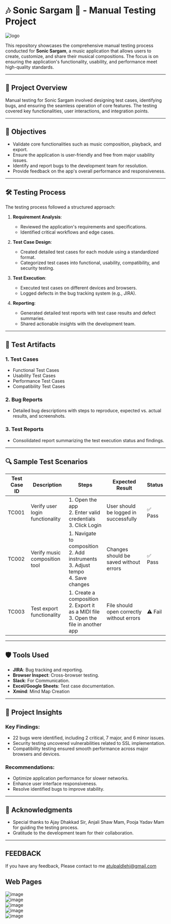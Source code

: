 # 🎶 Sonic Sargam 🧪 - Manual Testing Project  

![logo](https://github.com/user-attachments/assets/33a3e348-3732-451e-b015-916e34ec9d33) 



This repository showcases the comprehensive manual testing process conducted for **Sonic Sargam**, a music application that allows users to create, customize, and share their musical compositions. The focus is on ensuring the application's functionality, usability, and performance meet high-quality standards.

---

## 📝 Project Overview  

Manual testing for Sonic Sargam involved designing test cases, identifying bugs, and ensuring the seamless operation of core features. The testing covered key functionalities, user interactions, and integration points.  

---

## 🎯 Objectives  

- Validate core functionalities such as music composition, playback, and export.  
- Ensure the application is user-friendly and free from major usability issues.  
- Identify and report bugs to the development team for resolution.  
- Provide feedback on the app's overall performance and responsiveness.  

---

## 🛠️ Testing Process  

The testing process followed a structured approach:  

1. **Requirement Analysis**:  
   - Reviewed the application's requirements and specifications.  
   - Identified critical workflows and edge cases.  

2. **Test Case Design**:  
   - Created detailed test cases for each module using a standardized format.  
   - Categorized test cases into functional, usability, compatibility, and security testing.  

3. **Test Execution**:  
   - Executed test cases on different devices and browsers.  
   - Logged defects in the bug tracking system (e.g., JIRA).  

4. **Reporting**:  
   - Generated detailed test reports with test case results and defect summaries.  
   - Shared actionable insights with the development team.  

---

## 📂 Test Artifacts  

### 1. **Test Cases**  
   - Functional Test Cases  
   - Usability Test Cases  
   - Performance Test Cases  
   - Compatibility Test Cases  

### 2. **Bug Reports**  
   - Detailed bug descriptions with steps to reproduce, expected vs. actual results, and screenshots.  

### 3. **Test Reports**  
   - Consolidated report summarizing the test execution status and findings.  

---

## 🔍 Sample Test Scenarios  

| **Test Case ID** | **Description**                     | **Steps**                                                                                 | **Expected Result**                       | **Status**  |  
|-------------------|-------------------------------------|------------------------------------------------------------------------------------------|-------------------------------------------|-------------|  
| TC001            | Verify user login functionality     | 1. Open the app<br>2. Enter valid credentials<br>3. Click Login                          | User should be logged in successfully     | ✅ Pass      |  
| TC002            | Verify music composition tool       | 1. Navigate to composition<br>2. Add instruments<br>3. Adjust tempo<br>4. Save changes   | Changes should be saved without errors    | ✅ Pass      |  
| TC003            | Test export functionality           | 1. Create a composition<br>2. Export it as a MIDI file<br>3. Open the file in another app| File should open correctly without errors | ⚠️ Fail      |  

---

## 🛡️ Tools Used  

- **JIRA**: Bug tracking and reporting.  
- **Browser Inspect**: Cross-browser testing.  
- **Slack**: For Communication.  
- **Excel/Google Sheets**: Test case documentation.
- **Xmind**: Mind Map Creation

---

## 🚀 Project Insights  

### Key Findings:  
- 22 bugs were identified, including 2 critical, 7 major, and 6 minor issues.  
- Security testing uncovered vulnerabilities related to SSL implementation.  
- Compatibility testing ensured smooth performance across major browsers and devices.  

### Recommendations:  
- Optimize application performance for slower networks.  
- Enhance user interface responsiveness.  
- Resolve identified bugs to improve stability.  

---

## 🙌 Acknowledgments
- Special thanks to Ajay Dhakkad Sir, Anjali Shaw Mam, Pooja Yadav Mam for guiding the testing process.
- Gratitude to the development team for their collaboration.

---

## FEEDBACK

If you have any feedback, Please contact to me
atulpaldlehi@gmail.com  

## Web Pages
![image](https://github.com/user-attachments/assets/59eb17f5-ce56-433d-8ebc-4e362266c92c) </br>
![image](https://github.com/user-attachments/assets/74a20466-785c-4601-87e8-bcd441728bc8) </br>
![image](https://github.com/user-attachments/assets/a7deb29d-96f8-4eb4-96cd-2d8f0f36068c) </br>
![image](https://github.com/user-attachments/assets/dbe750a0-4024-4260-ae66-f34122e653bd) </br>
![image](https://github.com/user-attachments/assets/0f851b33-bcaa-4797-a289-49d65faf07e3)






